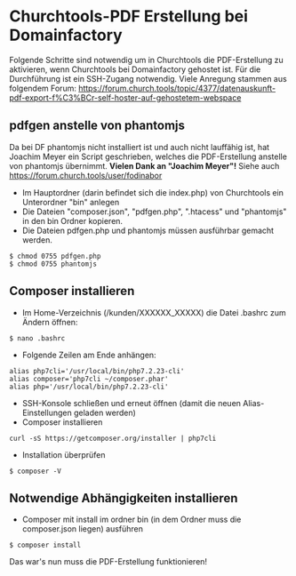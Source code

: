 # Churchtools-PDF Erstellung bei Domainfactory

Folgende Schritte sind notwendig um in Churchtools die PDF-Erstellung zu aktivieren, wenn Churchtools bei Domainfactory gehostet ist.
Für die Durchführung ist ein SSH-Zugang notwendig. Viele Anregung stammen aus folgendem Forum: https://forum.church.tools/topic/4377/datenauskunft-pdf-export-f%C3%BCr-self-hoster-auf-gehostetem-webspace

## pdfgen anstelle von phantomjs

Da bei DF phantomjs nicht installiert ist und auch nicht lauffähig ist, hat Joachim Meyer ein Script geschrieben, welches die PDF-Erstellung anstelle von phantomjs übernimmt. 
**Vielen Dank an "Joachim Meyer"!** Siehe auch https://forum.church.tools/user/fodinabor

* Im Hauptordner (darin befindet sich die index.php) von Churchtools ein Unterordner "bin" anlegen
* Die Dateien "composer.json", "pdfgen.php", ".htacess" und "phantomjs" in den bin Ordner kopieren. 
* Die Dateien pdfgen.php und phantomjs müssen ausführbar gemacht werden.
```
$ chmod 0755 pdfgen.php
$ chmod 0755 phantomjs
```

## Composer installieren

* Im Home-Verzeichnis (/kunden/XXXXXX_XXXXX) die Datei .bashrc zum Ändern öffnen: 
```
$ nano .bashrc
```
* Folgende Zeilen am Ende anhängen:
```
alias php7cli='/usr/local/bin/php7.2.23-cli'
alias composer='php7cli ~/composer.phar'
alias php='/usr/local/bin/php7.2.23-cli'
```
* SSH-Konsole schließen und erneut öffnen (damit die neuen Alias-Einstellungen geladen werden)
* Composer installieren
```
curl -sS https://getcomposer.org/installer | php7cli
```
* Installation überprüfen
```
$ composer -V
```

## Notwendige Abhängigkeiten installieren

* Composer mit install im ordner bin (in dem Ordner muss die composer.json liegen) ausführen
```
$ composer install
```

Das war's nun muss die PDF-Erstellung funktionieren!